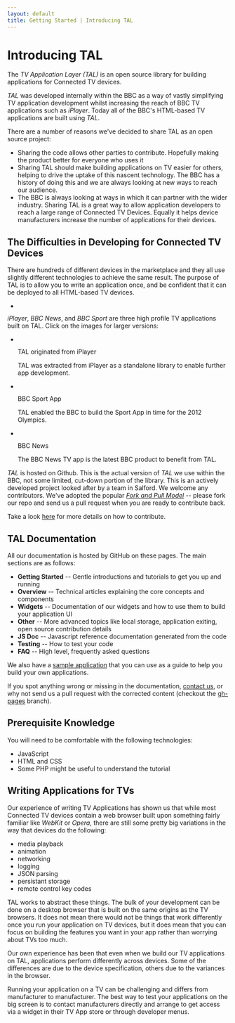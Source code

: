 ```yaml
---
layout: default
title: Getting Started | Introducing TAL
---
```


# Introducing TAL

<p class="lead">The <em>TV Application Layer (TAL)</em> is an open source library for building applications for Connected TV devices.</p>

*TAL* was developed internally within the BBC as a way of vastly simplifying TV application development
whilst increasing the reach of BBC TV applications such as *iPlayer*. Today all of the BBC's HTML-based
TV applications are built using *TAL*.

There are a number of reasons we've decided to share TAL as an open source project:

* Sharing the code allows other parties to contribute. Hopefully making the product better for everyone who uses it
* Sharing TAL should make building applications on TV easier for others, helping to drive the uptake 
of this nascent technology. The BBC has a history of doing this and we are always looking at new 
ways to reach our audience.
* The BBC is always looking at ways in which it can partner with the wider industry. Sharing TAL is a 
great way to allow application developers to reach a large range of Connected TV 
Devices. Equally it helps device manufacturers increase the number of applications for their 
devices.

## The Difficulties in Developing for Connected TV Devices

There are hundreds of different devices in the marketplace and they all use slightly different technologies
to achieve the same result. The purpose of TAL is to allow you to write an application once, and be confident
that it can be deployed to all HTML-based TV devices.

<ul class="thumbnails">
  <li class="span8 offset2">
    <div class="thumbnail">
      <img data-src="{{site.baseurl}}/img/getting-started/bbc-tal.jpg" src="{{site.baseurl}}/img/getting-started/bbc-tal.jpg" alt="">
    </div>
  </li>
</ul>

*iPlayer*, *BBC News*, and *BBC Sport* are three high profile TV applications built on TAL. Click on the images for larger versions:

<ul class="thumbnails">
  <li class="span8 offset2">
    <div class="thumbnail">
      <a href="{{site.baseurl}}/img/getting-started/iPlayer.jpg"><img src="{{site.baseurl}}/img/getting-started/iPlayer_50.jpg" alt=""></a>
      <p class="lead">TAL originated from iPlayer</p>
      <p>TAL was extracted from iPlayer as a standalone library to enable further app development.</p>
    </div>
  </li>
</ul>

<ul class="thumbnails">
  <li class="span6">
    <div class="thumbnail">
      <a href="{{site.baseurl}}/img/getting-started/SportApp.jpg"><img data-src="{{site.baseurl}}/img/getting-started/SportApp.jpg" src="{{site.baseurl}}/img/getting-started/SportApp_50.jpg" alt=""></a>
      <p class="lead">BBC Sport App</p>
      <p>TAL enabled the BBC to build the Sport App in time for the 2012 Olympics.</p>
    </div>
  </li>
  <li class="span6">
    <div class="thumbnail">
      <a href="{{site.baseurl}}/img/getting-started/NewsApp.jpg"><img src="{{site.baseurl}}/img/getting-started/NewsApp_50.jpg" alt=""></a>
      <p class="lead">BBC News</p>
      <p>The BBC News TV app is the latest BBC product to benefit from TAL.</p>
    </div>
  </li>
</ul>

*TAL* is hosted on Github. This is the actual version of *TAL* we use within the BBC, not some limited, cut-down portion of the
library. This is an actively developed project looked after by a team in Salford. We
welcome any contributors. We've adopted the popular [*Fork and Pull Model*](https://help.github.com/articles/using-pull-requests)
-- please fork our repo and send us a pull request when you are ready to contribute back.

Take a look [here](../other/contributing.html) for more details on how to contribute.

## TAL Documentation

All our documentation is hosted by GitHub on these pages. The main sections are as follows:

* **Getting Started** -- Gentle introductions and tutorials to get you up and running
* **Overview** -- Technical articles explaining the core concepts and components
* **Widgets** -- Documentation of our widgets and how to use them to build your application UI
* **Other** -- More advanced topics like local storage, application exiting, open source contribution details
* **JS Doc** -- Javascript reference documentation generated from the code
* **Testing** -- How to test your code
* **FAQ** -- High level, frequently asked questions

We also have a [sample application](https://github.com/fmtvp/talexample) that you can use as a guide to
help you build your own applications.

If you spot anything wrong or missing in the documentation, [contact us](../other/contact.html), or why not send us a pull request
with the corrected content (checkout the [gh-pages](https://github.com/fmtvp/tal/tree/gh-pages) branch).

## Prerequisite Knowledge

You will need to be comfortable with the following technologies:

* JavaScript
* HTML and CSS
* Some PHP might be useful to understand the tutorial

## Writing Applications for TVs

Our experience of writing TV Applications has shown us that while most
Connected TV devices contain a web browser built upon something
fairly familiar like *WebKit* or *Opera*, there are still some pretty big
variations in the way that devices do the following:

* media playback
* animation
* networking
* logging
* JSON parsing
* persistant storage
* remote control key codes

TAL works to abstract these things. The
bulk of your development can be done on a desktop browser that is built
on the same origins as the TV browsers. It does not mean there would not be
things that work differently once you run your application on TV devices,
but it does mean that you can focus on building the features you want in
your app rather than worrying about TVs too much.

Our own experience has been that even when we build our TV applications
on TAL, applications perform differently across devices. Some of the
differences are due to the device specification, others due to the
variances in the browser.

Running your application on a TV can be challenging and differs from manufacturer
to manufacturer. The best way to test your applications on the big screen is to
contact manufacturers directly and arrange to get access via a widget in their TV
App store or through developer menus.
